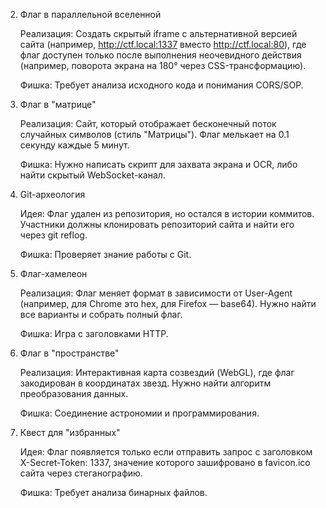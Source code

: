 2. Флаг в параллельной вселенной

    Реализация: Создать скрытый iframe с альтернативной версией сайта (например, http://ctf.local:1337 вместо http://ctf.local:80), где флаг доступен только после выполнения неочевидного действия (например, поворота экрана на 180° через CSS-трансформацию).

    Фишка: Требует анализа исходного кода и понимания CORS/SOP.

6. Флаг в "матрице"

    Реализация: Сайт, который отображает бесконечный поток случайных символов (стиль "Матрицы"). Флаг мелькает на 0.1 секунду каждые 5 минут.

    Фишка: Нужно написать скрипт для захвата экрана и OCR, либо найти скрытый WebSocket-канал.

9. Git-археология

    Идея: Флаг удален из репозитория, но остался в истории коммитов. Участники должны клонировать репозиторий сайта и найти его через git reflog.

    Фишка: Проверяет знание работы с Git.

12. Флаг-хамелеон

    Реализация: Флаг меняет формат в зависимости от User-Agent (например, для Chrome это hex, для Firefox — base64). Нужно найти все варианты и собрать полный флаг.

    Фишка: Игра с заголовками HTTP.

19. Флаг в "пространстве"

    Реализация: Интерактивная карта созвездий (WebGL), где флаг закодирован в координатах звезд. Нужно найти алгоритм преобразования данных.

    Фишка: Соединение астрономии и программирования.

20. Квест для "избранных"

    Идея: Флаг появляется только если отправить запрос с заголовком X-Secret-Token: 1337, значение которого зашифровано в favicon.ico сайта через стеганографию.

    Фишка: Требует анализа бинарных файлов.